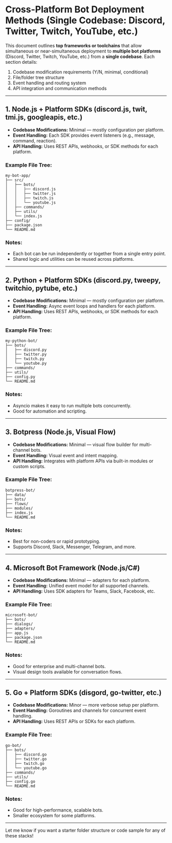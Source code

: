 # Cross-Platform Bot Deployment Methods (Single Codebase: Discord, Twitter, Twitch, YouTube, etc.)

This document outlines **top frameworks or toolchains** that allow simultaneous or near-simultaneous deployment to **multiple bot platforms** (Discord, Twitter, Twitch, YouTube, etc.) from a **single codebase**. Each section details:

1. Codebase modification requirements (Y/N, minimal, conditional)
2. File/folder tree structure
3. Event handling and routing system
4. API integration and communication methods

---

## 1. **Node.js + Platform SDKs (discord.js, twit, tmi.js, googleapis, etc.)**

* **Codebase Modifications:** Minimal — mostly configuration per platform.
* **Event Handling:** Each SDK provides event listeners (e.g., message, command, reaction).
* **API Handling:** Uses REST APIs, webhooks, or SDK methods for each platform.

### Example File Tree:

```
my-bot-app/
├── src/
│   ├── bots/
│   │   ├── discord.js
│   │   ├── twitter.js
│   │   ├── twitch.js
│   │   └── youtube.js
│   ├── commands/
│   ├── utils/
│   └── index.js
├── config/
├── package.json
└── README.md
```

### Notes:

* Each bot can be run independently or together from a single entry point.
* Shared logic and utilities can be reused across platforms.

---

## 2. **Python + Platform SDKs (discord.py, tweepy, twitchio, pytube, etc.)**

* **Codebase Modifications:** Minimal — mostly configuration per platform.
* **Event Handling:** Async event loops and handlers for each platform.
* **API Handling:** Uses REST APIs, webhooks, or SDK methods for each platform.

### Example File Tree:

```
my-python-bot/
├── bots/
│   ├── discord.py
│   ├── twitter.py
│   ├── twitch.py
│   └── youtube.py
├── commands/
├── utils/
├── config.py
└── README.md
```

### Notes:

* Asyncio makes it easy to run multiple bots concurrently.
* Good for automation and scripting.

---

## 3. **Botpress (Node.js, Visual Flow)**

* **Codebase Modifications:** Minimal — visual flow builder for multi-channel bots.
* **Event Handling:** Visual event and intent mapping.
* **API Handling:** Integrates with platform APIs via built-in modules or custom scripts.

### Example File Tree:

```
botpress-bot/
├── data/
├── bots/
├── flows/
├── modules/
├── index.js
└── README.md
```

### Notes:

* Best for non-coders or rapid prototyping.
* Supports Discord, Slack, Messenger, Telegram, and more.

---

## 4. **Microsoft Bot Framework (Node.js/C#)**

* **Codebase Modifications:** Minimal — adapters for each platform.
* **Event Handling:** Unified event model for all supported channels.
* **API Handling:** Uses SDK adapters for Teams, Slack, Facebook, etc.

### Example File Tree:

```
microsoft-bot/
├── bots/
├── dialogs/
├── adapters/
├── app.js
├── package.json
└── README.md
```

### Notes:

* Good for enterprise and multi-channel bots.
* Visual design tools available for conversation flows.

---

## 5. **Go + Platform SDKs (disgord, go-twitter, etc.)**

* **Codebase Modifications:** Minor — more verbose setup per platform.
* **Event Handling:** Goroutines and channels for concurrent event handling.
* **API Handling:** Uses REST APIs or SDKs for each platform.

### Example File Tree:

```
go-bot/
├── bots/
│   ├── discord.go
│   ├── twitter.go
│   ├── twitch.go
│   └── youtube.go
├── commands/
├── utils/
├── config.go
└── README.md
```

### Notes:

* Good for high-performance, scalable bots.
* Smaller ecosystem for some platforms.

---

Let me know if you want a starter folder structure or code sample for any of these stacks! 